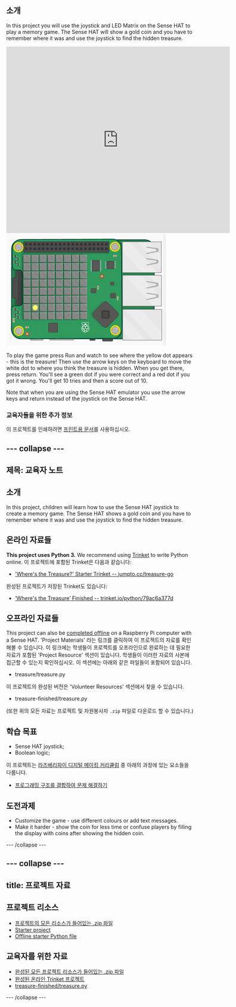 ## 소개

In this project you will use the joystick and LED Matrix on the Sense HAT to play a memory game. The Sense HAT will show a gold coin and you have to remember where it was and use the joystick to find the hidden treasure.

<div class="trinket">
  <iframe src="https://trinket.io/embed/python/79ac6a377d?outputOnly=true&start=result" width="600" height="500" frameborder="0" marginwidth="0" marginheight="0" allowfullscreen mark="crwd-mark">
</iframe> <img src="images/treasure-final.png" />
</div>

To play the game press Run and watch to see where the yellow dot appears - this is the treasure! Then use the arrow keys on the keyboard to move the white dot to where you think the treasure is hidden. When you get there, press return. You'll see a green dot if you were correct and a red dot if you got it wrong. You'll get 10 tries and then a score out of 10.

Note that when you are using the Sense HAT emulator you use the arrow keys and return instead of the joystick on the Sense HAT.

### 교육자들을 위한 추가 정보

이 프로젝트를 인쇄하려면 [프린트용 문서](https://projects.raspberrypi.org/en/projects/wheres-the-treasure/print)를 사용하십시오.

## \--- collapse \---

## 제목: 교육자 노트

## 소개

In this project, children will learn how to use the Sense HAT joystick to create a memory game. The Sense HAT shows a gold coin and you have to remember where it was and use the joystick to find the hidden treasure.

## 온라인 자료들

**This project uses Python 3.** We recommend using [Trinket](https://trinket.io/) to write Python online. 이 프로젝트에 포함된 Trinket은 다음과 같습니다:

* ['Where's the Treasure?' Starter Trinket -- jumpto.cc/treasure-go](http://jumpto.cc/treasure-go)

완성된 프로젝트가 저장된 Trinket도 있습니다:

* [‘Where's the Treasure’ Finished -- trinket.io/python/79ac6a377d](https://trinket.io/python/79ac6a377d)

## 오프라인 자료들

This project can also be [completed offline](https://www.codeclubprojects.org/en-GB/resources/physical-sense-hat/) on a Raspberry Pi computer with a Sense HAT. 'Project Materials' 라는 링크를 클릭하여 이 프로젝트의 자료를 확인해볼 수 있습니다. 이 링크에는 학생들이 프로젝트를 오프라인으로 완료하는 데 필요한 자료가 포함된 'Project Resource' 섹션이 있습니다. 학생들이 이러한 자료의 사본에 접근할 수 있는지 확인하십시오. 이 섹션에는 아래와 같은 파일들이 포함되어 있습니다.

* treasure/treasure.py

이 프로젝트의 완성된 버전은 'Volunteer Resources' 섹션에서 찾을 수 있습니다.

* treasure-finished/treasure.py

(또한 위의 모든 자료는 프로젝트 및 자원봉사자 `.zip` 파일로 다운로드 할 수 있습니다.)

## 학습 목표

* Sense HAT joystick;
* Boolean logic;

이 프로젝트는 [라즈베리파이 디지털 메이킹 커리큘럼](http://rpf.io/curriculum) 중 아래의 과정에 있는 요소들을 다룹니다.

* [프로그래밍 구조를 결합하여 문제 해결하기](https://www.raspberrypi.org/curriculum/programming/builder)

## 도전과제

* Customize the game - use different colours or add text messages. 
* Make it harder - show the coin for less time or confuse players by filling the display with coins after showing the hidden coin. 

\--- /collapse \---

## \--- collapse \---

## title: 프로젝트 자료

## 프로젝트 리소스

* [프로젝트의 모든 리소스가 들어있는 .zip 파일](resources/treasure-project-resources.zip)
* [Starter project](http://jumpto.cc/treasure-go)
* [Offline starter Python file](resources/treasure-treasure.py)

## 교육자를 위한 자료

* [완성된 모든 프로젝트 리소스가 들어있는 .zip 파일](resources/treasure-volunteer-resources.zip)
* [완성된 온라인 Trinket 프로젝트](https://trinket.io/python/79ac6a377d)
* [treasure-finished/treasure.py](resources/treasure-finished-treasure.py)

\--- /collapse \---